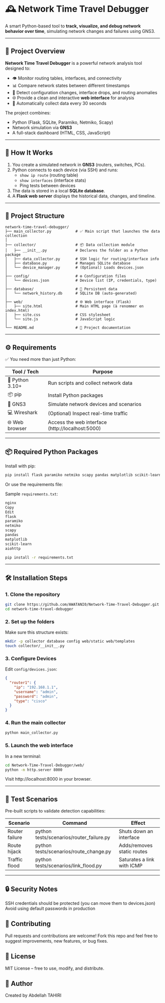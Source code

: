 # 🕰️ Network Time Travel Debugger

A smart Python-based tool to **track, visualize, and debug network behavior over time**, simulating network changes and failures using GNS3.

---

## 🧠 Project Overview

**Network Time Travel Debugger** is a powerful network analysis tool designed to:

- 👁️ Monitor routing tables, interfaces, and connectivity
- 📊 Compare network states between different timestamps
- 🧭 Detect configuration changes, interface drops, and routing anomalies
- 🌐 Provide a clean and interactive **web interface** for analysis
- 🔁 Automatically collect data every 30 seconds

The project combines:
- Python (Flask, SQLite, Paramiko, Netmiko, Scapy)
- Network simulation via **GNS3**
- A full-stack dashboard (HTML, CSS, JavaScript)

---

## 🚀 How It Works

1. You create a simulated network in **GNS3** (routers, switches, PCs).
2. Python connects to each device (via SSH) and runs:
   - `show ip route` (routing table)
   - `show interfaces` (interface stats)
   - Ping tests between devices
3. The data is stored in a local **SQLite database**.
4. A **Flask web server** displays the historical data, changes, and timeline.

---

## 📁 Project Structure

```plaintext
network-time-travel-debugger/
├── main_collector.py           # ✅ Main script that launches the data collection
│
├── collector/                  # 📦 Data collection module
│   ├── __init__.py             # Declares the folder as a Python package
│   ├── data_collector.py       # SSH logic for routing/interface info
│   ├── database.py             # Manages SQLite database
│   └── device_manager.py       # (Optional) Loads devices.json
│
├── config/                     # ⚙️ Configuration files
│   └── devices.json            # Device list (IP, credentials, type)
│
├── database/                   # 💾 Persistent data
│   └── network_history.db      # SQLite DB (auto-generated)
│
├── web/                        # 🌐 Web interface (Flask)
│   ├── site.html               # Main HTML page (à renommer en index.html)
│   ├── site.css                # CSS stylesheet
│   └── site.js                 # JavaScript logic
│
└── README.md                   # 📘 Project documentation
```
---

## ⚙️ Requirements

✅ You need more than just Python:

| Tool / Tech        | Purpose                                          |
|--------------------|--------------------------------------------------|
| 🐍 Python 3.10+    | Run scripts and collect network data             |
| 📦 pip             | Install Python packages                          |
| 🧪 GNS3            | Simulate network devices and scenarios           |
| 💻 Wireshark       | (Optional) Inspect real-time traffic             |
| 🌐 Web browser     | Access the web interface (http://localhost:5000) |

---

## 📦 Required Python Packages

Install with pip:

```bash
pip install flask paramiko netmiko scapy pandas matplotlib scikit-learn aiohttp
```
Or use the requirements file:

Sample `requirements.txt`:
```bash
nginx
Copy
Edit
flask
paramiko
netmiko
scapy
pandas
matplotlib
scikit-learn
aiohttp
```

```bash
pip install -r requirements.txt
```

---

## 🛠️ Installation Steps
### 1. Clone the repository

```bash
git clone https://github.com/AWATANI0/Network-Time-Travel-Debugger.git
cd network-time-travel-debugger
```

### 2. Set up the folders
Make sure this structure exists:

```bash
mkdir -p collector database config web/static web/templates
touch collector/__init__.py
```
### 3. Configure Devices
Edit `config/devices.json`:

```json
{  
  "router1": {  
    "ip": "192.168.1.1",  
    "username": "admin",  
    "password": "admin",  
    "type": "cisco"  
  }  
}  
```

### 4. Run the main collector

```bash
python main_collector.py
```

### 5. Launch the web interface
In a new terminal:

```bash
cd Network-Time-Travel-Debugger/web/
python -m http.server 8000
```
Visit http://localhost:8000 in your browser.

---
## 🧪 Test Scenarios

Pre-built scripts to validate detection capabilities:

Scenario       |      	Command	                           |   Effect
---------------|--------------------------------------------|-----------------------
Router failure |	python tests/scenarios/router_failure.py	| Shuts down an interface
Route hijack	|  python tests/scenarios/route_change.py	   | Adds/removes static routes
Traffic flood	|  python tests/scenarios/link_flood.py	   | Saturates a link with ICMP

---
## 🔒 Security Notes
SSH credentials should be protected (you can move them to devices.json)
Avoid using default passwords in production

## 🤝 Contributing
Pull requests and contributions are welcome! Fork this repo and feel free to suggest improvements, new features, or bug fixes.

## 📜 License
MIT License – free to use, modify, and distribute.

## 🙌 Author
Created  by Abdellah TAHIRI
